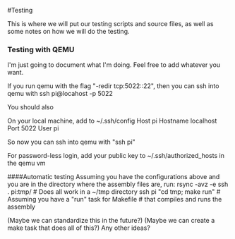 #Testing

This is where we will put our testing scripts and source files, as well as some
notes on how we will do the testing.


### Testing with QEMU
I'm just going to document what I'm doing. Feel free to add whatever you want.

If you run qemu with the flag "-redir tcp:5022::22", then you can ssh into qemu
with
    ssh pi@locahost -p 5022

You should also

On your local machine, add to ~/.ssh/config
    Host pi
    Hostname localhost
    Port 5022
    User pi

So now you can ssh into qemu with "ssh pi"

For password-less login, add your public key to ~/.ssh/authorized_hosts in the
qemu vm


####Automatic testing
Assuming you have the configurations above and you are in the directory where
the assembly files are, run:
    rsync -avz -e ssh . pi:tmp/ # Does all work in a ~/tmp directory
    ssh pi "cd tmp; make run"   # Assuming you have a "run" task for Makefile
                                # that compiles and runs the assembly

(Maybe we can standardize this in the future?)
(Maybe we can create a make task that does all of this?)
Any other ideas?
